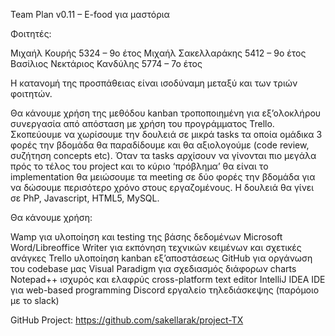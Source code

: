 Team Plan v0.11 – E-food για μαστόρια

Φοιτητές: 


Μιχαήλ Κουρής 5324 – 9ο έτος
Μιχαήλ Σακελλαράκης 5412 – 9ο έτος
Βασίλιος Νεκτάριος Κανδύλης 5774 – 7ο έτος



Η κατανομή της προσπάθειας είναι ισοδύναμη μεταξύ και των τριών φοιτητών.

Θα κάνουμε χρήση της μεθόδου kanban τροποποιημένη για εξ’ολοκλήρου συνεργασία από απόσταση με χρήση του προγράμματος Trello. Σκοπεύουμε να χωρίσουμε την δουλειά σε μικρά tasks τα οποία ομάδικα 3 φορές την βδομάδα θα παραδίδουμε και θα αξιολογούμε (code review, συζήτηση concepts etc). Όταν τα tasks αρχίσουν να γίνονται πιο μεγάλα πρός το τέλος του project και το κύριο ‘πρόβλημα’ θα είναι το implementation θα μειώσουμε τα meeting σε δύο φορές την βδομάδα για να δώσουμε περισότερο χρόνο στους εργαζομένους. Η δουλειά θα γίνει σε PhP, Javascript, HTML5, MySQL.


Θα κάνουμε χρήση:

Wamp για υλοποίηση και testing της βάσης δεδομένων
Microsoft Word/Libreoffice Writer για εκπόνηση τεχνικών κειμένων και σχετικές ανάγκες
Trello υλοποίηση kanban εξ’αποστάσεως
GitHub για οργάνωση του codebase μας
Visual Paradigm για σχεδιασμός διάφορων charts
Notepad++ ισχυρός και ελαφρύς cross-platform text editor
IntelliJ IDEA IDE για web-based programming
Discord εργαλείο τηλεδιάσκεψης (παρόμοιο με το slack)


GitHub Project: https://github.com/sakellarak/project-TX
